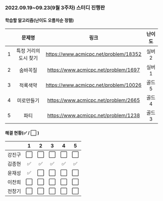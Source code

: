 ### 2022.09.19~09.23(9월 3주차) 스터디 진행판

#### 학습할 알고리즘(난이도 오름차순 정렬)

|      |   문제명    |                 링크                  | 난이도 |
| :--: | :---------: | :-----------------------------------: | :----: |
|  1   | 특정 거리의 도시 찾기 | https://www.acmicpc.net/problem/18352 | 실버2  |
|  2   |       숨바꼭질        | https://www.acmicpc.net/problem/1697  | 실버1  |
|  3   |       적록색약        | https://www.acmicpc.net/problem/10026 | 골드5  |
|  4   |      미로만들기       | https://www.acmicpc.net/problem/2665  | 골드4  |
|  5   |         파티          | https://www.acmicpc.net/problem/1238  | 골드3  |

#### 해결 현황(:white_check_mark: / :white_large_square:  )

|        |          1           |          2           |          3           |          4           |          5           |
| :----: | :------------------: | :------------------: | :------------------: | :------------------: | :------------------: |
| 강진구 | :white_large_square: | :white_large_square: | :white_large_square: | :white_large_square: | :white_large_square: |
| 김종현 | :white_check_mark: | :white_check_mark: | :white_check_mark: | :white_check_mark: | :white_check_mark: |
|  윤재성  | :white_check_mark: | :white_large_square: | :white_large_square: | :white_large_square: | :white_large_square: |
| 이찬희 | :white_large_square: | :white_large_square: | :white_large_square: | :white_large_square: | :white_large_square: |
| 전창기 | :white_large_square: | :white_large_square: | :white_large_square: | :white_large_square: | :white_large_square: |
